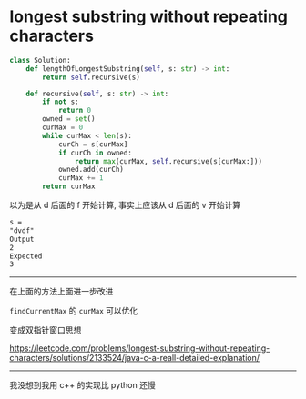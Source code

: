 # longest substring without repeating characters

```py
class Solution:
    def lengthOfLongestSubstring(self, s: str) -> int:
        return self.recursive(s)

    def recursive(self, s: str) -> int:
        if not s:
            return 0
        owned = set()
        curMax = 0
        while curMax < len(s):
            curCh = s[curMax]
            if curCh in owned:
                return max(curMax, self.recursive(s[curMax:]))
            owned.add(curCh)
            curMax += 1
        return curMax
```

以为是从 d 后面的 f 开始计算, 事实上应该从 d 后面的 v 开始计算

```txt
s =
"dvdf"
Output
2
Expected
3
```

---

在上面的方法上面进一步改进

[](py/ans_02_02.py ":include :type=code py")

`findCurrentMax` 的 `curMax` 可以优化

变成双指针窗口思想

https://leetcode.com/problems/longest-substring-without-repeating-characters/solutions/2133524/java-c-a-reall-detailed-explanation/

---

我没想到我用 c++ 的实现比 python 还慢
